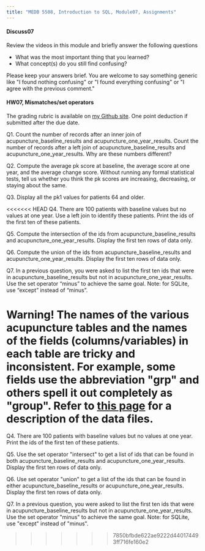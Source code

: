 ```yaml
---
title: "MEDB 5508, Introduction to SQL, Module07, Assignments"
---
```


#### Discuss07

Review the videos in this module and briefly answer the following questions

+ What was the most important thing that you learned?
+ What concept(s) do you still find confusing?

Please keep your answers brief. You are welcome to say something generic like "I found nothing confusing" or "I found everything confusing" or "I agree with the previous comment."

#### HW07, Mismatches/set operators

The grading rubric is available on [my Github site][gra1]. One point deduction if submitted after the due date.

Q1. Count the number of records after an inner join of acupuncture_baseline_results and acupuncture_one_year_results. Count the number of records after a left join of acupuncture_baseline_results and acupuncture_one_year_results. Why are these numbers different?

Q2. Compute the average pk score at baseline, the average score at one year, and the average change score. Without running any formal statistical tests, tell us whether you think the pk scores are increasing, decreasing, or staying about the same.

Q3. Display all the pk1 values for patients 64 and older.

<<<<<<< HEAD
Q4. There are 100 patients with baseline values but no values at one year. Use a left join to identify these patients. Print the ids of the first ten of these patients.

Q5. Compute the intersection of the ids from acupuncture_baseline_results and acupuncture_one_year_results. Display the first ten rows of data only.

Q6. Compute the union of the ids from acupuncture_baseline_results and acupuncture_one_year_results. Display the first ten rows of data only.

Q7. In a previous question, you were asked to list the first ten ids that were in acupuncture_baseline_results but not in acupuncture_one_year_results. Use the set operator “minus” to achieve the same goal. Note: for SQLite, use “except” instead of “minus”.

Warning! The names of the various acupuncture tables and the names of the fields (columns/variables) in each table are tricky and inconsistent. For example, some fields use the abbreviation "grp" and others spell it out completely as "group". Refer to [this page][git1] for a description of the data files. 
=======
Q4. There are 100 patients with baseline values but no values at one year. Print the ids of the first ten of these patients.

Q5. Use the set operator "intersect" to get a list of ids that can be found in both acupuncture_baseline_results and acupuncture_one_year_results. Display the first ten rows of data only.

Q6. Use set operator "union" to get a list of the ids that can be found in either acupuncture_baseline_results or acupuncture_one_year_results. Display the first ten rows of data only.

Q7. In a previous question, you were asked to list the first ten ids that were in acupuncture_baseline_results but not in acupuncture_one_year_results. Use the set operator "minus" to achieve the same goal. Note: for SQLite, use "except" instead of "minus".
>>>>>>> 7850bfbde622ae9222d440174493ff716fe160e2

[git1]: https://github.com/pmean/introduction-to-sql/blob/master/data/acupuncture-data-dictionary.md

[gra1]: https://github.com/pmean/classes/blob/master/software-engineering/src/grading-rubric.md
